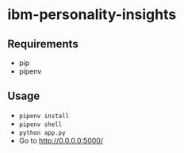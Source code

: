 # ibm-personality-insights


## Requirements
- pip
- pipenv


## Usage
- `pipenv install`
- `pipenv shell`
- `python app.py`
- Go to http://0.0.0.0:5000/
